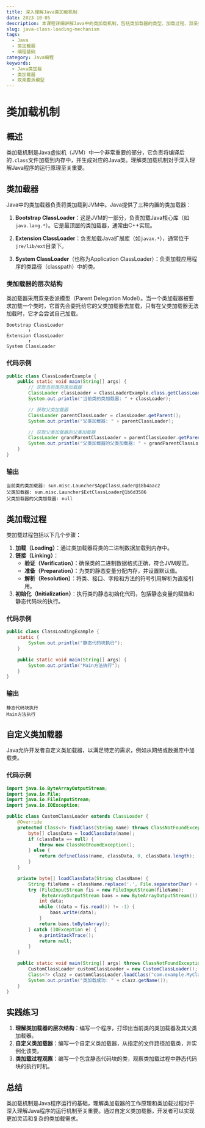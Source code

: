 ```yaml
---
title: 深入理解Java类加载机制
date: 2023-10-05
description: 本课程详细讲解Java中的类加载机制，包括类加载器的类型、加载过程、双亲委派模型以及如何自定义类加载器。
slug: java-class-loading-mechanism
tags:
  - Java
  - 类加载器
  - 编程基础
category: Java编程
keywords:
  - Java类加载
  - 类加载器
  - 双亲委派模型
---
```


# 类加载机制

## 概述

类加载机制是Java虚拟机（JVM）中一个非常重要的部分，它负责将编译后的`.class`文件加载到内存中，并生成对应的Java类。理解类加载机制对于深入理解Java程序的运行原理至关重要。

## 类加载器

Java中的类加载器负责将类加载到JVM中。Java提供了三种内置的类加载器：

1. **Bootstrap ClassLoader**：这是JVM的一部分，负责加载Java核心库（如`java.lang.*`）。它是最顶层的类加载器，通常由C++实现。

2. **Extension ClassLoader**：负责加载Java扩展库（如`javax.*`），通常位于`jre/lib/ext`目录下。

3. **System ClassLoader**（也称为Application ClassLoader）：负责加载应用程序的类路径（classpath）中的类。

### 类加载器的层次结构

类加载器采用双亲委派模型（Parent Delegation Model）。当一个类加载器被要求加载一个类时，它首先会委托给它的父类加载器去加载，只有在父类加载器无法加载时，它才会尝试自己加载。

```plaintext
Bootstrap ClassLoader
        ↑
Extension ClassLoader
        ↑
System ClassLoader
```

### 代码示例

```java
public class ClassLoaderExample {
    public static void main(String[] args) {
        // 获取当前类的类加载器
        ClassLoader classLoader = ClassLoaderExample.class.getClassLoader();
        System.out.println("当前类的类加载器: " + classLoader);

        // 获取父类加载器
        ClassLoader parentClassLoader = classLoader.getParent();
        System.out.println("父类加载器: " + parentClassLoader);

        // 获取父类加载器的父类加载器
        ClassLoader grandParentClassLoader = parentClassLoader.getParent();
        System.out.println("父类加载器的父类加载器: " + grandParentClassLoader); // 通常为null，因为Bootstrap ClassLoader不是Java实现的
    }
}
```

### 输出

```plaintext
当前类的类加载器: sun.misc.Launcher$AppClassLoader@18b4aac2
父类加载器: sun.misc.Launcher$ExtClassLoader@1b6d3586
父类加载器的父类加载器: null
```

## 类加载过程

类加载过程包括以下几个步骤：

1. **加载（Loading）**：通过类加载器将类的二进制数据加载到内存中。
2. **链接（Linking）**：
   - **验证（Verification）**：确保类的二进制数据格式正确，符合JVM规范。
   - **准备（Preparation）**：为类的静态变量分配内存，并设置默认值。
   - **解析（Resolution）**：将类、接口、字段和方法的符号引用解析为直接引用。
3. **初始化（Initialization）**：执行类的静态初始化代码，包括静态变量的赋值和静态代码块的执行。

### 代码示例

```java
public class ClassLoadingExample {
    static {
        System.out.println("静态代码块执行");
    }

    public static void main(String[] args) {
        System.out.println("Main方法执行");
    }
}
```

### 输出

```plaintext
静态代码块执行
Main方法执行
```

## 自定义类加载器

Java允许开发者自定义类加载器，以满足特定的需求，例如从网络或数据库中加载类。

### 代码示例

```java
import java.io.ByteArrayOutputStream;
import java.io.File;
import java.io.FileInputStream;
import java.io.IOException;

public class CustomClassLoader extends ClassLoader {
    @Override
    protected Class<?> findClass(String name) throws ClassNotFoundException {
        byte[] classData = loadClassData(name);
        if (classData == null) {
            throw new ClassNotFoundException();
        } else {
            return defineClass(name, classData, 0, classData.length);
        }
    }

    private byte[] loadClassData(String className) {
        String fileName = className.replace('.', File.separatorChar) + ".class";
        try (FileInputStream fis = new FileInputStream(fileName);
             ByteArrayOutputStream baos = new ByteArrayOutputStream()) {
            int data;
            while ((data = fis.read()) != -1) {
                baos.write(data);
            }
            return baos.toByteArray();
        } catch (IOException e) {
            e.printStackTrace();
            return null;
        }
    }

    public static void main(String[] args) throws ClassNotFoundException {
        CustomClassLoader customClassLoader = new CustomClassLoader();
        Class<?> clazz = customClassLoader.loadClass("com.example.MyClass");
        System.out.println("类加载成功: " + clazz.getName());
    }
}
```

## 实践练习

1. **理解类加载器的层次结构**：编写一个程序，打印出当前类的类加载器及其父类加载器。
2. **自定义类加载器**：编写一个自定义类加载器，从指定的文件路径加载类，并实例化该类。
3. **类加载过程观察**：编写一个包含静态代码块的类，观察类加载过程中静态代码块的执行时机。

## 总结

类加载机制是Java程序运行的基础，理解类加载器的工作原理和类加载过程对于深入理解Java程序的运行机制至关重要。通过自定义类加载器，开发者可以实现更加灵活和复杂的类加载需求。